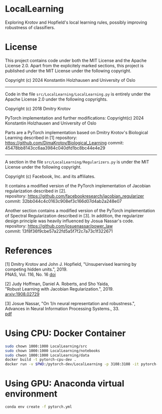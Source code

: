 # LocalLearning
Exploring Krotov and Hopfield's local learning rules, possibly improving robustness of classifiers.

# License
This project contains code under both the MIT License and the Apache License 2.0.
Apart from the explicitely marked sections, this project is published under the MIT License 
under the following copyright.

Copyright (c) 2024 Konstantin Holzhausen and University of Oslo

---

Code in the file `src/LocalLearning/LocalLearning.py` is entirely under the Apache License 2.0 under the following copyrights.

Copyright (c) 2018 Dmitry Krotov

PyTorch implementation and further modifications:
Copyright(c) 2024 Konstantin Holzhausen and University of Oslo

Parts are a PyTorch implementation based on Dmitry Krotov's Biological Learning described in [1]
repository: https://github.com/DimaKrotov/Biological_Learning
commit: 45478bb8143cc6aa3984c040dfd1bc8bc44e4e29

---

A section in the file `src/LocalLearning/Regularizers.py` is under the MIT License under the following copyright.

Copyright (c) Facebook, Inc. and its affiliates.

It contains a modified version of the PyTorch implementation of Jacobian regularization described in [2].  
repository: https://github.com/facebookresearch/jacobian_regularizer  
commit: 32bb044c4c0163c908ef3c166d07d4ab2a248e07  


Another section contains a modified version of the PyTorch implementation of Spectral Regularization described in [3].
In addition, the regularizer design principle was heavily influenced by Josua Nassar's code.  
repository: https://github.com/josuenassar/power_law  
commit: 13f8f36f9cbe57a22fd5a5f7f2c7a73c1f322671  


# References
[1] Dmitry Krotov and John J. Hopfield, "Unsupervised learning by competing hidden units.", 2019.  
    PNAS, Vol. 116, No. 16 [doi](https://doi.org/10.1073/pnas.1820458116)  

[2] Judy Hoffman, Daniel A. Roberts, and Sho Yaida,  
    "Robust Learning with Jacobian Regularization.", 2019.  
    [arxiv:1908.02729](https://arxiv.org/abs/1908.02729)  

[3] Josue Nassar, "On 1/n neural representation and robustness.",   
    Advances in Neural Information Processing Systems., 33.  
    [pdf](https://proceedings.neurips.cc/paper/2020/file/44bf89b63173d40fb39f9842e308b3f9-Paper.pdf)  


# Using CPU: Docker Container
```bash
sudo chown 1000:1000 LocalLearning/src
sudo chown 1000:1000 LocalLearning/notebooks
sudo chwon 1000:1000 LocalLearning/data
docker build -t pytorch-cpu-dev .
docker run -v $PWD:/pytorch-dev/LocalLearning -p 3108:3108 -it pytorch-cpu-dev
```
# Using GPU: Anaconda virtual environment
```bash
conda env create -f pytorch.yml
```
